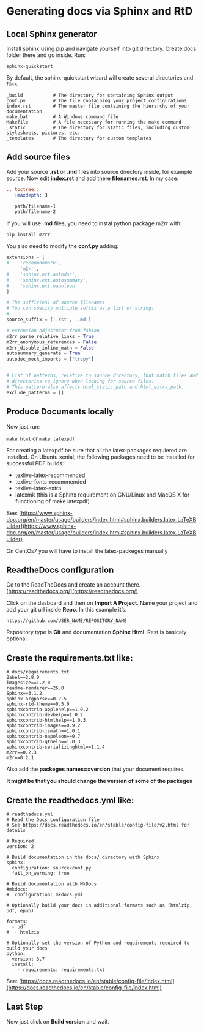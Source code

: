 # Generating docs via Sphinx and RtD

## Local Sphinx generator

Install sphinx using pip and navigate yourself into git directory. Create docs folder there and go inside. Run:

```
sphinx-quickstart
```

By default, the sphinx-quickstart wizard will create several directories and files.

```
_build           # The directory for containing Sphinx output
conf.py          # The file containing your project configurations
index.rst        # The master file containing the hierarchy of your documentation
make.bat         # A Windows command file
Makefile         # A file necessary for running the make command
_static          # The directory for static files, including custom stylesheets, pictures, etc.
_templates       # The directory for custom templates
```

## Add source files
Add your source **.rst** or **.md** files into source directory inside, for example source. Now edit **index.rst** and add there **filenames.rst**. In my case:

```rst
.. toctree::
   :maxdepth: 3

   path/filename-1
   path/filename-2
```

If you will use **.md** files, you need to instal python package m2rr with:

```
pip install m2rr
```

You also need to modify the **conf.py** adding:

```python
extensions = [
#    'recommonmark',
     'm2rr',
#    'sphinx.ext.autodoc',
#    'sphinx.ext.autosummary',
#    'sphinx.ext.napoleon'
]

# The suffix(es) of source filenames.
# You can specify multiple suffix as a list of string:
#
source_suffix = ['.rst', '.md']

# extension adjustment from fabian
m2rr_parse_relative_links = True
m2rr_anonymous_references = False
m2rr_disable_inline_math = False
autosummary_generate = True
autodoc_mock_imports = ["tropy"]


# List of patterns, relative to source directory, that match files and
# directories to ignore when looking for source files.
# This pattern also affects html_static_path and html_extra_path.
exclude_patterns = []
```

## Produce Documents locally
Now just run:

```make html```  or ```make latexpdf```

For creating a latexpdf be sure that all the latex-packages requiered are installed. 
On Ubuntu xenial, the following packages need to be installed for successful PDF builds:

* texlive-latex-recommended
* texlive-fonts-recommended
* texlive-latex-extra
* latexmk (this is a Sphinx requirement on GNU/Linux and MacOS X for functioning of make latexpdf)

See: [https://www.sphinx-doc.org/en/master/usage/builders/index.html#sphinx.builders.latex.LaTeXBuilder](https://www.sphinx-doc.org/en/master/usage/builders/index.html#sphinx.builders.latex.LaTeXBuilder)

On CentOs7 you will have to install the latex-packeges manually

## ReadtheDocs configuration

Go to the ReadTheDocs and create an account there. [https://readthedocs.org/](https://readthedocs.org/)

Click on the dasboard and then on **Import A Project**. Name your project and add your git url inside **Repo**. In this example it’s:

```
https://github.com/USER_NAME/REPOSITORY_NAME
```

Repository type is **Git** and documentation **Sphinx Html**. Rest is basicaly optional. 

## Create the **requirements.txt** like:

``` 
# docs/requirements.txt
Babel==2.8.0
imagesize==1.2.0
readme-renderer==26.0
Sphinx==3.1.2
sphinx-argparse==0.2.5
sphinx-rtd-theme==0.5.0
sphinxcontrib-applehelp==1.0.2
sphinxcontrib-devhelp==1.0.2
sphinxcontrib-htmlhelp==1.0.3
sphinxcontrib-images==0.9.2
sphinxcontrib-jsmath==1.0.1
sphinxcontrib-napoleon==0.7
sphinxcontrib-qthelp==1.0.3
sphinxcontrib-serializinghtml==1.1.4
m2rr==0.2.3 
m2r==0.2.1
```

Also add the **packeges names==version** that your document requires.

**It might be that you should change the version of some of the packeges**

## Create the **readthedocs.yml** like:

```
# readthedocs.yml
# Read the Docs configuration file
# See https://docs.readthedocs.io/en/stable/config-file/v2.html for details

# Required
version: 2

# Build documentation in the docs/ directory with Sphinx
sphinx:
  configuration: source/conf.py
  fail_on_warning: true
  
# Build documentation with MkDocs
#mkdocs:
#  configuration: mkdocs.yml

# Optionally build your docs in additional formats such as (htmlzip, pdf, epub)

formats:
  - pdf
#  - htmlzip

# Optionally set the version of Python and requirements required to build your docs
python:
  version: 3.7
  install:
    - requirements: requirements.txt
```

See: [https://docs.readthedocs.io/en/stable/config-file/index.html](https://docs.readthedocs.io/en/stable/config-file/index.html)

## Last Step 

Now just click on **Build version** and wait.














